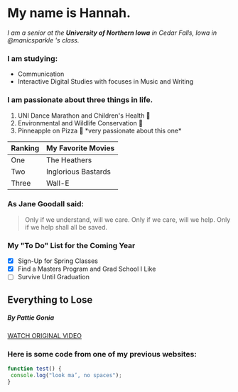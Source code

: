 # **My name is Hannah.**
*I am a senior at the **University of Northern Iowa** in Cedar Falls, Iowa in @manicsparkle 's class.*

### I am studying:
* Communication
* Interactive Digital Studies with focuses in Music and Writing

### I am passionate about three things in life.
1. UNI Dance Marathon and Children's Health :hospital:
2. Environmental and Wildlife Conservation :elephant:
3. Pinneapple on Pizza :pizza:
\*very passionate about this one\*

Ranking | My Favorite Movies
------------ | -------------
One | The Heathers
Two | Inglorious Bastards
Three | Wall-E

### As Jane Goodall said:
>Only if we understand, will we care.
>Only if we care, will we help.
>Only if we help shall all be saved.

### My "To Do" List for the Coming Year
- [x] Sign-Up for Spring Classes
- [x] Find a Masters Program and Grad School I Like
- [ ] Survive Until Graduation

## Everything to Lose
##### *By Pattie Gonia*
[WATCH ORIGINAL VIDEO](https://youtu.be/1_A2bweGHTY)



### Here is some code from one of my previous websites:
```javascript
function test() {
 console.log("look ma’, no spaces");
}
```
